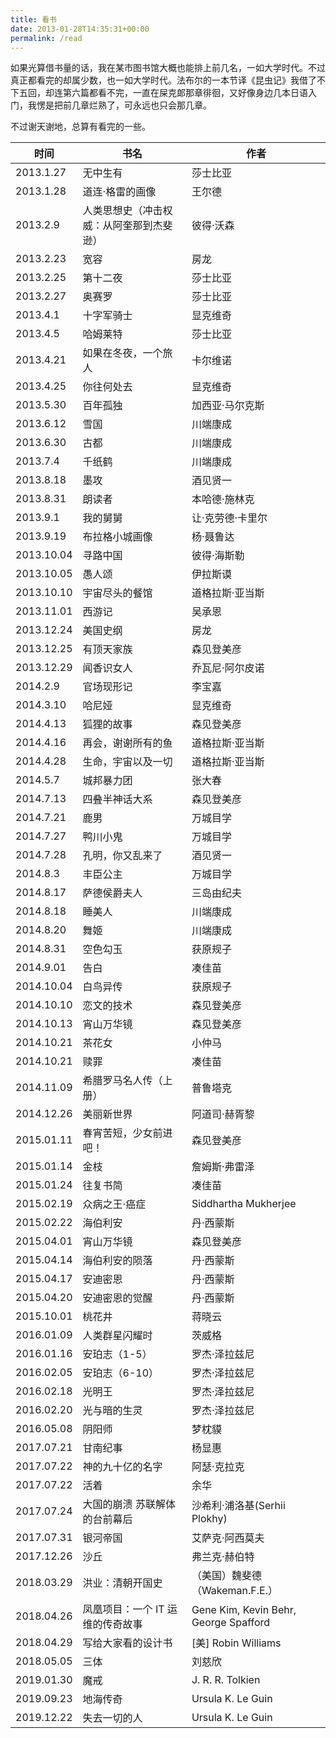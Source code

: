 ```yaml
---
title: 看书
date: 2013-01-28T14:35:31+00:00
permalink: /read
---
```


如果光算借书量的话，我在某市图书馆大概也能排上前几名，一如大学时代。不过真正都看完的却属少数，也一如大学时代。法布尔的一本节译《昆虫记》我借了不下五回，却连第六篇都看不完，一直在屎克郞那章徘徊，又好像身边几本日语入门，我愣是把前几章烂熟了，可永远也只会那几章。

不过谢天谢地，总算有看完的一些。

| 时间       | 书名                                     | 作者                                  |
| ---------- | ---------------------------------------- | ------------------------------------- |
| 2013.1.27  | 无中生有                                 | 莎士比亚                              |
| 2013.1.28  | 道连·格雷的画像                          | 王尔德                                |
| 2013.2.9   | 人类思想史（冲击权威：从阿奎那到杰斐逊） | 彼得·沃森                             |
| 2013.2.23  | 宽容                                     | 房龙                                  |
| 2013.2.25  | 第十二夜                                 | 莎士比亚                              |
| 2013.2.27  | 奥赛罗                                   | 莎士比亚                              |
| 2013.4.1   | 十字军骑士                               | 显克维奇                              |
| 2013.4.5   | 哈姆莱特                                 | 莎士比亚                              |
| 2013.4.21  | 如果在冬夜，一个旅人                     | 卡尔维诺                              |
| 2013.4.25  | 你往何处去                               | 显克维奇                              |
| 2013.5.30  | 百年孤独                                 | 加西亚·马尔克斯                       |
| 2013.6.12  | 雪国                                     | 川端康成                              |
| 2013.6.30  | 古都                                     | 川端康成                              |
| 2013.7.4   | 千纸鹤                                   | 川端康成                              |
| 2013.8.18  | 墨攻                                     | 酒见贤一                              |
| 2013.8.31  | 朗读者                                   | 本哈德·施林克                         |
| 2013.9.1   | 我的舅舅                                 | 让·克劳德·卡里尔                      |
| 2013.9.19  | 布拉格小城画像                           | 杨·聂鲁达                             |
| 2013.10.04 | 寻路中国                                 | 彼得·海斯勒                           |
| 2013.10.05 | 愚人颂                                   | 伊拉斯谟                              |
| 2013.10.10 | 宇宙尽头的餐馆                           | 道格拉斯·亚当斯                       |
| 2013.11.01 | 西游记                                   | 吴承恩                                |
| 2013.12.24 | 美国史纲                                 | 房龙                                  |
| 2013.12.25 | 有顶天家族                               | 森见登美彦                            |
| 2013.12.29 | 闻香识女人                               | 乔瓦尼·阿尔皮诺                       |
| 2014.2.9   | 官场现形记                               | 李宝嘉                                |
| 2014.3.10  | 哈尼娅                                   | 显克维奇                              |
| 2014.4.13  | 狐狸的故事                               | 森见登美彦                            |
| 2014.4.16  | 再会，谢谢所有的鱼                       | 道格拉斯·亚当斯                       |
| 2014.4.28  | 生命，宇宙以及一切                       | 道格拉斯·亚当斯                       |
| 2014.5.7   | 城邦暴力团                               | 张大春                                |
| 2014.7.13  | 四叠半神话大系                           | 森见登美彦                            |
| 2014.7.21  | 鹿男                                     | 万城目学                              |
| 2014.7.27  | 鸭川小鬼                                 | 万城目学                              |
| 2014.7.28  | 孔明，你又乱来了                         | 酒见贤一                              |
| 2014.8.3   | 丰臣公主                                 | 万城目学                              |
| 2014.8.17  | 萨德侯爵夫人                             | 三岛由纪夫                            |
| 2014.8.18  | 睡美人                                   | 川端康成                              |
| 2014.8.20  | 舞姬                                     | 川端康成                              |
| 2014.8.31  | 空色勾玉                                 | 获原规子                              |
| 2014.9.01  | 告白                                     | 凑佳苗                                |
| 2014.10.04 | 白鸟异传                                 | 获原规子                              |
| 2014.10.10 | 恋文的技术                               | 森见登美彦                            |
| 2014.10.13 | 宵山万华镜                               | 森见登美彦                            |
| 2014.10.21 | 茶花女                                   | 小仲马                                |
| 2014.10.21 | 赎罪                                     | 凑佳苗                                |
| 2014.11.09 | 希腊罗马名人传（上册）                   | 普鲁塔克                              |
| 2014.12.26 | 美丽新世界                               | 阿道司·赫胥黎                         |
| 2015.01.11 | 春宵苦短，少女前进吧！                   | 森见登美彦                            |
| 2015.01.14 | 金枝                                     | 詹姆斯·弗雷泽                         |
| 2015.01.24 | 往复书简                                 | 凑佳苗                                |
| 2015.02.19 | 众病之王·癌症                            | Siddhartha Mukherjee                  |
| 2015.02.22 | 海伯利安                                 | 丹·西蒙斯                             |
| 2015.04.01 | 宵山万华镜                               | 森见登美彦                            |
| 2015.04.14 | 海伯利安的陨落                           | 丹·西蒙斯                             |
| 2015.04.17 | 安迪密恩                                 | 丹·西蒙斯                             |
| 2015.04.20 | 安迪密恩的觉醒                           | 丹·西蒙斯                             |
| 2015.10.01 | 桃花井                                   | 蒋晓云                                |
| 2016.01.09 | 人类群星闪耀时                           | 茨威格                                |
| 2016.01.16 | 安珀志（1-5）                            | 罗杰·泽拉兹尼                         |
| 2016.02.05 | 安珀志（6-10）                           | 罗杰·泽拉兹尼                         |
| 2016.02.18 | 光明王                                   | 罗杰·泽拉兹尼                         |
| 2016.02.20 | 光与暗的生灵                             | 罗杰·泽拉兹尼                         |
| 2016.05.08 | 阴阳师                                   | 梦枕貘                                |
| 2017.07.21 | 甘南纪事                                 | 杨显惠                                |
| 2017.07.22 | 神的九十亿的名字                         | 阿瑟·克拉克                           |
| 2017.07.22 | 活着                                     | 余华                                  |
| 2017.07.24 | 大国的崩溃 苏联解体的台前幕后            | 沙希利·浦洛基(Serhii Plokhy)          |
| 2017.07.31 | 银河帝国                                 | 艾萨克·阿西莫夫                       |
| 2017.12.26 | 沙丘                                     | 弗兰克·赫伯特                         |
| 2018.03.29 | 洪业：清朝开国史                         | （美国）魏斐德（Wakeman.F.E.）        |
| 2018.04.26 | 凤凰项目：一个 IT 运维的传奇故事         | Gene Kim, Kevin Behr, George Spafford |
| 2018.04.29 | 写给大家看的设计书                       | [美] Robin Williams                   |
| 2018.05.05 | 三体                                     | 刘慈欣                                |
| 2019.01.30 | 魔戒                                     | J. R. R. Tolkien                      |
| 2019.09.23 | 地海传奇                                 | Ursula K. Le Guin                     |
| 2019.12.22 | 失去一切的人                             | Ursula K. Le Guin                     |
